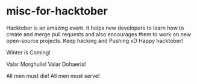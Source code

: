 # misc-for-hacktober
Hacktober is an amazing event. It helps new developers to learn how to create and merge pull requests and also encourages them to work on new open-source projects. Keep hacking and Pushing xD 
Happy hacktober!

Winter is Coming! 

Valar Morghulis!
Valar Dohaeris!

All men must die! All men must serve!
